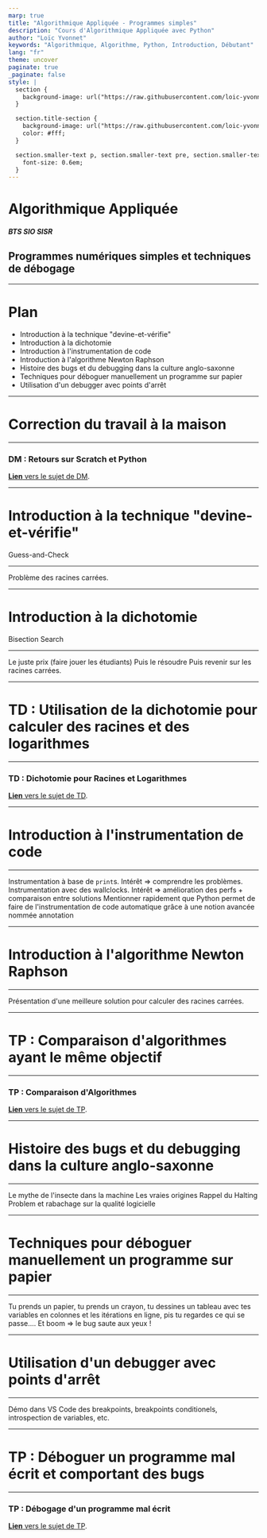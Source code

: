 ```yaml
---
marp: true
title: "Algorithmique Appliquée - Programmes simples"
description: "Cours d'Algorithmique Appliquée avec Python"
author: "Loïc Yvonnet"
keywords: "Algorithmique, Algorithme, Python, Introduction, Débutant"
lang: "fr"
theme: uncover
paginate: true
_paginate: false
style: |
  section {
    background-image: url("https://raw.githubusercontent.com/loic-yvonnet/algo-appliquee/master/assets/bg_normal.jpg");
  }

  section.title-section {
    background-image: url("https://raw.githubusercontent.com/loic-yvonnet/algo-appliquee/master/assets/bg_title.jpg");
    color: #fff;
  }

  section.smaller-text p, section.smaller-text pre, section.smaller-text ul, section.smaller-text table {
    font-size: 0.6em;
  }
---
```


<!-- _class: title-section -->

# <!--fit--> Algorithmique Appliquée

##### BTS SIO SISR

## Programmes numériques simples et techniques de débogage


<!-- On commence les choses sérieuses ! -->

---

# Plan

- Introduction à la technique "devine-et-vérifie"
- Introduction à la dichotomie
- Introduction à l'instrumentation de code
- Introduction à l'algorithme Newton Raphson
- Histoire des bugs et du debugging dans la culture anglo-saxonne
- Techniques pour déboguer manuellement un programme sur papier
- Utilisation d'un debugger avec points d'arrêt

---

<!-- _class: title-section -->

# Correction du travail à la maison

---

### DM : Retours sur Scratch et Python

[**Lien** vers le sujet de DM](../02-bases-python/dm-01.html).

---

<!-- _class: title-section -->

# <!--fit--> Introduction à la technique "devine-et-vérifie"

Guess-and-Check

---

Problème des racines carrées.

---

<!-- _class: title-section -->

# <!--fit--> Introduction à la dichotomie

Bisection Search

---

Le juste prix (faire jouer les étudiants)
Puis le résoudre
Puis revenir sur les racines carrées.

---

<!-- _class: title-section -->

# TD : Utilisation de la dichotomie pour calculer des racines et des logarithmes

---

### TD : Dichotomie pour Racines et Logarithmes

[**Lien** vers le sujet de TD](./td-01-dichotomie.html).

---

<!-- _class: title-section -->

# <!--fit--> Introduction à l'instrumentation de code

---

Instrumentation à base de `print`s.
Intérêt => comprendre les problèmes.
Instrumentation avec des wallclocks.
Intérêt => amélioration des perfs + comparaison entre solutions
Mentionner rapidement que Python permet de faire de l'instrumentation de code automatique grâce à une notion avancée nommée annotation

---

<!-- _class: title-section -->

# <!--fit--> Introduction à l'algorithme Newton Raphson

---

Présentation d'une meilleure solution pour calculer des racines carrées.

---

<!-- _class: title-section -->

# TP : Comparaison d'algorithmes ayant le même objectif

---

### TP : Comparaison d'Algorithmes

[**Lien** vers le sujet de TP](./tp-05-comparaison-algo.html).

---

<!-- _class: title-section -->

# <!--fit--> Histoire des bugs et du debugging dans la culture anglo-saxonne

---

Le mythe de l'insecte dans la machine
Les vraies origines
Rappel du Halting Problem et rabachage sur la qualité logicielle

---

<!-- _class: title-section -->

# <!--fit--> Techniques pour déboguer manuellement un programme sur papier

---

Tu prends un papier, tu prends un crayon, tu dessines un tableau avec tes variables en colonnes et les itérations en ligne, pis tu regardes ce qui se passe.... Et boom => le bug saute aux yeux !

---

<!-- _class: title-section -->

# <!--fit--> Utilisation d'un debugger avec points d'arrêt

---

Démo dans VS Code des breakpoints, breakpoints conditionels, introspection de variables, etc.

---

<!-- _class: title-section -->

# TP : Déboguer un programme mal écrit et comportant des bugs

---

### TP : Débogage d'un programme mal écrit

[**Lien** vers le sujet de TP](./tp-06-debogage.html).
